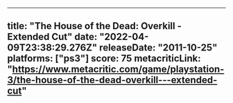 
---
title: "The House of the Dead: Overkill - Extended Cut"
date: "2022-04-09T23:38:29.276Z"
releaseDate: "2011-10-25"
platforms: ["ps3"]
score: 75
metacriticLink: "https://www.metacritic.com/game/playstation-3/the-house-of-the-dead-overkill---extended-cut"
---
